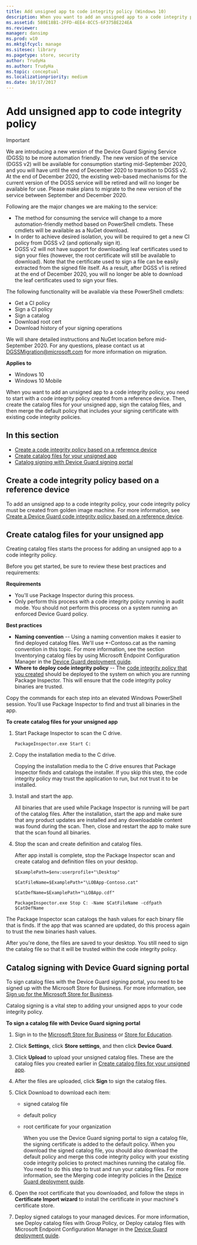 ```yaml
---
title: Add unsigned app to code integrity policy (Windows 10)
description: When you want to add an unsigned app to a code integrity policy, you need to start with a code integrity policy created from a reference device.
ms.assetid: 580E18B1-2FFD-4EE4-8CC5-6F375BE224EA
ms.reviewer: 
manager: dansimp
ms.prod: w10
ms.mktglfcycl: manage
ms.sitesec: library
ms.pagetype: store, security
author: TrudyHa
ms.author: TrudyHa
ms.topic: conceptual
ms.localizationpriority: medium
ms.date: 10/17/2017
---
```


# Add unsigned app to code integrity policy

> [!IMPORTANT]
> We are introducing a new version of the Device Guard Signing Service (DGSS) to be more automation friendly. The new version of the service (DGSS v2) will be available for consumption starting mid-September 2020, and you will have until the end of December 2020 to transition to DGSS v2. At the end of December 2020, the existing web-based mechanisms for the current version of the DGSS service will be retired and will no longer be available for use. Please make plans to migrate to the new version of the service between September and December 2020.
>
> Following are the major changes we are making to the service: 
> - The method for consuming the service will change to a more automation-friendly method based on PowerShell cmdlets. These cmdlets will be available as a NuGet download.
> - In order to achieve desired isolation, you will be required to get a new CI policy from DGSS v2 (and optionally sign it). 
> -	DGSS v2 will not have support for downloading leaf certificates used to sign your files (however, the root certificate will still be available to download).  Note that the certificate used to sign a file can be easily extracted from the signed file itself.  As a result, after DGSS v1 is retired at the end of December 2020, you will no longer be able to download the leaf certificates used to sign your files.
>
> The following functionality will be available via these PowerShell cmdlets:
> - Get a CI policy
> - Sign a CI policy
> - Sign a catalog 
> - Download root cert
> - Download history of your signing operations 
>
> We will share detailed instructions and NuGet location before mid-September 2020. For any questions, please contact us at DGSSMigration@microsoft.com for more information on migration.  


**Applies to**

-   Windows 10
-   Windows 10 Mobile

When you want to add an unsigned app to a code integrity policy, you need to start with a code integrity policy created from a reference device. Then, create the catalog files for your unsigned app, sign the catalog files, and then merge the default policy that includes your signing certificate with existing code integrity policies.

## In this section
- [Create a code integrity policy based on a reference device](#create-ci-policy)
- [Create catalog files for your unsigned app](#create-catalog-files)
- [Catalog signing with Device Guard signing portal](#catalog-signing-device-guard-portal)

## <a href="" id="create-ci-policy"></a>Create a code integrity policy based on a reference device
To add an unsigned app to a code integrity policy, your code integrity policy must be created from golden image machine. For more information, see [Create a Device Guard code integrity policy based on a reference device](https://docs.microsoft.com/windows/device-security/device-guard/device-guard-deployment-guide).

## <a href="" id="create-catalog-files"></a>Create catalog files for your unsigned app
Creating catalog files starts the process for adding an unsigned app to a code integrity policy.

Before you get started, be sure to review these best practices and requirements:

**Requirements**

- You'll use Package Inspector during this process.
- Only perform this process with a code integrity policy running in audit mode. You should not perform this process on a system running an enforced Device Guard policy.

**Best practices**

- **Naming convention** -- Using a naming convention makes it easier to find deployed catalog files. We'll use \*-Contoso.cat as the naming convention in this topic. For more information, see the section Inventorying catalog files by using Microsoft Endpoint Configuration Manager in the [Device Guard deployment guide](https://docs.microsoft.com/windows/device-security/device-guard/device-guard-deployment-guide).
- **Where to deploy code integrity policy** -- The [code integrity policy that you created](#create-ci-policy) should be deployed to the system on which you are running Package Inspector. This will ensure that the code integrity policy binaries are trusted.

Copy the commands for each step into an elevated Windows PowerShell session. You'll use Package Inspector to find and trust all binaries in the app.

**To create catalog files for your unsigned app**

1.  Start Package Inspector to scan the C drive.

    `PackageInspector.exe Start C:`

2.  Copy the installation media to the C drive.

    Copying the installation media to the C drive ensures that Package Inspector finds and catalogs the installer. If you skip this step, the code integrity policy may trust the application to run, but not trust it to be installed.

3.  Install and start the app.

    All binaries that are used while Package Inspector is running will be part of the catalog files. After the installation, start the app and make sure that any product updates are installed and any downloadable content was found during the scan. Then, close and restart the app to make sure that the scan found all binaries.

4.  Stop the scan and create definition and catalog files.

    After app install is complete, stop the Package Inspector scan and create catalog and definition files on your desktop.

    `$ExamplePath=$env:userprofile+"\Desktop"`

    `$CatFileName=$ExamplePath+"\LOBApp-Contoso.cat"`

    `$CatDefName=$ExamplePath+"\LOBApp.cdf"`

    `PackageInspector.exe Stop C: -Name $CatFileName -cdfpath $CatDefName`

The Package Inspector scan catalogs the hash values for each binary file that is finds. If the app that was scanned are updated, do this process again to trust the new binaries hash values.

After you're done, the files are saved to your desktop. You still need to sign the catalog file so that it will be trusted within the code integrity policy.

## <a href="" id="catalog-signing-device-guard-portal"></a>Catalog signing with Device Guard signing portal

To sign catalog files with the Device Guard signing portal, you need to be signed up with the Microsoft Store for Business. For more information, see [Sign up for the Microsoft Store for Business](sign-up-microsoft-store-for-business.md).

Catalog signing is a vital step to adding your unsigned apps to your code integrity policy.

**To sign a catalog file with Device Guard signing portal**

1. Sign in to the [Microsoft Store for Business](https://businessstore.microsoft.com) or [Store for Education](https://educationstore.microsoft.com).
2. Click **Settings**, click **Store settings**, and then click **Device Guard**.
3. Click **Upload** to upload your unsigned catalog files. These are the catalog files you created earlier in [Create catalog files for your unsigned app](#create-catalog-files).
4. After the files are uploaded, click **Sign** to sign the catalog files.
5. Click Download to download each item:
   - signed catalog file
   - default policy
   - root certificate for your organization

     When you use the Device Guard signing portal to sign a catalog file, the signing certificate is added to the default policy. When you download the signed catalog file, you should also download the default policy and merge this code integrity policy with your existing code integrity policies to protect machines running the catalog file. You need to do this step to trust and run your catalog files. For more information, see the Merging code integrity policies in the [Device Guard deployment guide](https://docs.microsoft.com/windows/device-security/device-guard/device-guard-deployment-guide).

6. Open the root certificate that you downloaded, and follow the steps in **Certificate Import wizard** to install the certificate in your machine's certificate store.
7. Deploy signed catalogs to your managed devices. For more information, see Deploy catalog files with Group Policy, or Deploy catalog files with Microsoft Endpoint Configuration Manager in the [Device Guard deployment guide](https://docs.microsoft.com/windows/device-security/device-guard/device-guard-deployment-guide).
